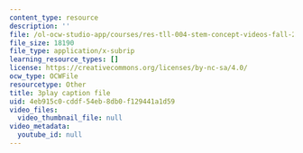 ```yaml
---
content_type: resource
description: ''
file: /ol-ocw-studio-app/courses/res-tll-004-stem-concept-videos-fall-2013/4eb915c0cddf54eb8db0f129441a1d59_mVQOmLTXLbQ.vtt
file_size: 18190
file_type: application/x-subrip
learning_resource_types: []
license: https://creativecommons.org/licenses/by-nc-sa/4.0/
ocw_type: OCWFile
resourcetype: Other
title: 3play caption file
uid: 4eb915c0-cddf-54eb-8db0-f129441a1d59
video_files:
  video_thumbnail_file: null
video_metadata:
  youtube_id: null
---
```

